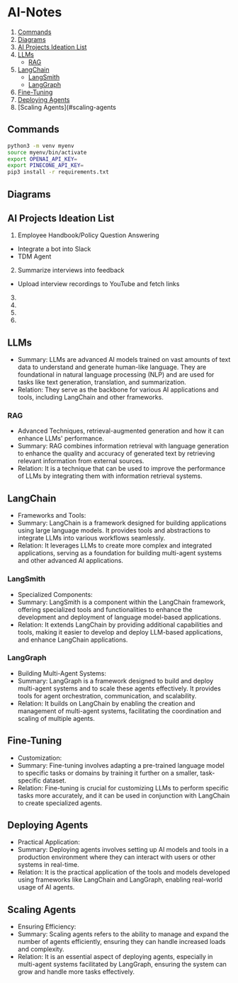# AI-Notes

1. [Commands](#commands)
2. [Diagrams](#diagrams)
3. [AI Projects Ideation List](#ai-projects-ideation-list)
4. [LLMs](#llms)
   - [RAG](#rag)
5. [LangChain](#langchain)
   - [LangSmith](#langsmith)
   - [LangGraph](#langgraph)
6. [Fine-Tuning](#fine-tuning)
7. [Deploying Agents](#deploying-agents)
8. [Scaling Agents](#scaling-agents

## Commands
```bash
python3 -m venv myenv
source myenv/bin/activate
export OPENAI_API_KEY=
export PINECONE_API_KEY=
pip3 install -r requirements.txt
```

## Diagrams

## AI Projects Ideation List
1. Employee Handbook/Policy Question Answering
  - Integrate a bot into Slack
  - TDM Agent
2. Summarize interviews into feedback
  - Upload interview recordings to YouTube and fetch links
3. 
4.     
5. 
    
7.   


## LLMs
- Summary: LLMs are advanced AI models trained on vast amounts of text data to understand and generate human-like language. They are foundational in natural language processing (NLP) and are used for tasks like text generation, translation, and summarization.
- Relation: They serve as the backbone for various AI applications and tools, including LangChain and other frameworks.



### RAG 
- Advanced Techniques, retrieval-augmented generation and how it can enhance LLMs' performance.
- Summary: RAG combines information retrieval with language generation to enhance the quality and accuracy of generated text by retrieving relevant information from external sources.
- Relation: It is a technique that can be used to improve the performance of LLMs by integrating them with information retrieval systems.

## LangChain
- Frameworks and Tools: 
- Summary: LangChain is a framework designed for building applications using large language models. It provides tools and abstractions to integrate LLMs into various workflows seamlessly.
- Relation: It leverages LLMs to create more complex and integrated applications, serving as a foundation for building multi-agent systems and other advanced AI applications.


### LangSmith
- Specialized Components:
- Summary: LangSmith is a component within the LangChain framework, offering specialized tools and functionalities to enhance the development and deployment of language model-based applications.
- Relation: It extends LangChain by providing additional capabilities and tools, making it easier to develop and deploy LLM-based applications, and enhance LangChain applications.

###  LangGraph
- Building Multi-Agent Systems:
- Summary: LangGraph is a framework designed to build and deploy multi-agent systems and to scale these agents effectively. It provides tools for agent orchestration, communication, and scalability.
- Relation: It builds on LangChain by enabling the creation and management of multi-agent systems, facilitating the coordination and scaling of multiple agents.


## Fine-Tuning
- Customization: 
- Summary: Fine-tuning involves adapting a pre-trained language model to specific tasks or domains by training it further on a smaller, task-specific dataset.
- Relation: Fine-tuning is crucial for customizing LLMs to perform specific tasks more accurately, and it can be used in conjunction with LangChain to create specialized agents.

##  Deploying Agents
- Practical Application:
- Summary: Deploying agents involves setting up AI models and tools in a production environment where they can interact with users or other systems in real-time.
- Relation: It is the practical application of the tools and models developed using frameworks like LangChain and LangGraph, enabling real-world usage of AI agents.

##  Scaling Agents
- Ensuring Efficiency:
- Summary: Scaling agents refers to the ability to manage and expand the number of agents efficiently, ensuring they can handle increased loads and complexity.
- Relation: It is an essential aspect of deploying agents, especially in multi-agent systems facilitated by LangGraph, ensuring the system can grow and handle more tasks effectively.

